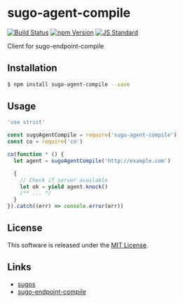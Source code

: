 sugo-agent-compile
==========

<!---
This file is generated by ape-tmpl. Do not update manually.
--->

<!-- Badge Start -->
<a name="badges"></a>

[![Build Status][bd_travis_com_shield_url]][bd_travis_com_url]
[![npm Version][bd_npm_shield_url]][bd_npm_url]
[![JS Standard][bd_standard_shield_url]][bd_standard_url]

[bd_repo_url]: https://github.com/realglobe-Inc/sugo-agent-compile
[bd_travis_url]: http://travis-ci.org/realglobe-Inc/sugo-agent-compile
[bd_travis_shield_url]: http://img.shields.io/travis/realglobe-Inc/sugo-agent-compile.svg?style=flat
[bd_travis_com_url]: http://travis-ci.com/realglobe-Inc/sugo-agent-compile
[bd_travis_com_shield_url]: https://api.travis-ci.com/realglobe-Inc/sugo-agent-compile.svg?token=aeFzCpBZebyaRijpCFmm
[bd_license_url]: https://github.com/realglobe-Inc/sugo-agent-compile/blob/master/LICENSE
[bd_codeclimate_url]: http://codeclimate.com/github/realglobe-Inc/sugo-agent-compile
[bd_codeclimate_shield_url]: http://img.shields.io/codeclimate/github/realglobe-Inc/sugo-agent-compile.svg?style=flat
[bd_codeclimate_coverage_shield_url]: http://img.shields.io/codeclimate/coverage/github/realglobe-Inc/sugo-agent-compile.svg?style=flat
[bd_gemnasium_url]: https://gemnasium.com/realglobe-Inc/sugo-agent-compile
[bd_gemnasium_shield_url]: https://gemnasium.com/realglobe-Inc/sugo-agent-compile.svg
[bd_npm_url]: http://www.npmjs.org/package/sugo-agent-compile
[bd_npm_shield_url]: http://img.shields.io/npm/v/sugo-agent-compile.svg?style=flat
[bd_standard_url]: http://standardjs.com/
[bd_standard_shield_url]: https://img.shields.io/badge/code%20style-standard-brightgreen.svg

<!-- Badge End -->


<!-- Description Start -->
<a name="description"></a>

Client for sugo-endpoint-compile

<!-- Description End -->


<!-- Overview Start -->
<a name="overview"></a>



<!-- Overview End -->


<!-- Sections Start -->
<a name="sections"></a>

<!-- Section from "doc/guides/01.Installation.md.hbs" Start -->

<a name="section-doc-guides-01-installation-md"></a>
Installation
-----

```bash
$ npm install sugo-agent-compile --save
```


<!-- Section from "doc/guides/01.Installation.md.hbs" End -->

<!-- Section from "doc/guides/02.Usage.md.hbs" Start -->

<a name="section-doc-guides-02-usage-md"></a>
Usage
---------

```javascript
'use strict'

const sugoAgentCompile = require('sugo-agent-compile')
const co = require('co')

co(function * () {
  let agent = sugoAgentCompile('http://example.com')

  {
    // Check if server available
    let ok = yield agent.knock()
    /** ... */
  }
}).catch((err) => console.error(err))

```


<!-- Section from "doc/guides/02.Usage.md.hbs" End -->


<!-- Sections Start -->


<!-- LICENSE Start -->
<a name="license"></a>

License
-------
This software is released under the [MIT License](https://github.com/realglobe-Inc/sugo-agent-compile/blob/master/LICENSE).

<!-- LICENSE End -->


<!-- Links Start -->
<a name="links"></a>

Links
------

+ [sugos](https://github.com/realglobe-Inc/sugos)
+ [sugo-endpoint-compile](https://github.com/realglobe-Inc/sugo-endpoint-compile)

<!-- Links End -->

